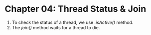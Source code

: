# Chapter 04: Thread Status & Join

1. To check the status of a thread, we use *.isActive()* method.
2. The *join()* method waits for a thread to die.